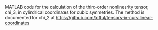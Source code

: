 MATLAB code for the calculation of the third-order nonlinearity tensor, chi_3, in cylindrical coordinates for cubic symmetries. 
The method is documented for chi_2 at  https://github.com/toftul/tensors-in-curvilinear-coordinates 
